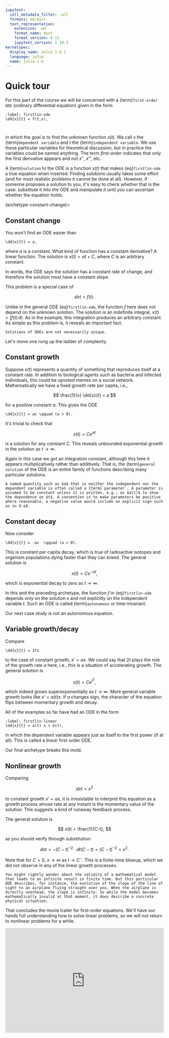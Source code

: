 ```yaml
---
jupytext:
  cell_metadata_filter: -all
  formats: md:myst
  text_representation:
    extension: .md
    format_name: myst
    format_version: 0.13
    jupytext_version: 1.10.3
kernelspec:
  display_name: Julia 1.6.1
  language: julia
  name: julia-1.6
---
```


# Quick tour

For this part of the course we will be concerned with a {term}`first-order ODE` (ordinary differential equation) given in the form

```{math}
:label: firstlin-ode
\dd{x}{t} = f(t,x),
```

```{index} dependent variable
```

```{index} independent variable
```

in which the goal is to find the unknown function $x(t)$. We call $x$ the {term}`dependent variable` and $t$ the {term}`independent variable`. We use these particular variables for theoretical discussion, but in practice the variables could be named anything. The term *first-order* indicates that only the first derivative appears and not $x''$, $x'''$, etc.

A {term}`solution` to the ODE is a function $x(t)$ that makes {eq}`firstlin-ode` a true equation when inserted. Finding solutions usually takes some effort (and for most realistic problems it cannot be done at all). However, if someone proposes a solution to you, it's easy to check whether that is the case: substitute it into the ODE and manipulate it until you can ascertain whether the equation holds.

(archetype-constant-change)=

## Constant change

You won't find an ODE easier than

```{math}
\dd{x}{t} = a, 
```

where $a$ is a constant. What kind of function has a constant derivative? A linear function. The solution is $x(t) = at + C$, where $C$ is an arbitrary constant.

In words, the ODE says the solution has a constant rate of change, and therefore the solution must have a constant slope.

This problem is a special case of

$$
\dd{x}{t} = f(t).
$$

Unlike in the general ODE {eq}`firstlin-ode`, the function $f$ here does not depend on the unknown solution. The solution is an indefinite integral, $x(t) = \int f(t) \, dt$. As in the example, this integration produces an arbitrary constant. As simple as this problem is, it reveals an important fact.

```{note}
Solutions of ODEs are not necessarily unique.
```

Let's move one rung up the ladder of complexity.

## Constant growth

Suppose $x(t)$ represents a quantity of something that reproduces itself at a constant rate. In addition to biological agents such as bacteria and infected individuals, this could be upvoted memes on a social network. Mathematically we have a fixed growth rate per capita, i.e.,

$$
\frac{1}{x} \dd{x}{t} = a
$$

for a positive constant $a$. This gives the ODE

```{math}
\dd{x}{t} = ax \qquad (a > 0). 
```

It's trivial to check that

$$
x(t) = C e^{at}
$$

is a solution for any constant $C$. This reveals unbounded exponential growth in the solution as $t\to\infty$.

Again in this case we got an integration constant, although this time it appears multiplicatively rather than additively. That is, the {term}`general solution` of the ODE is an entire family of functions describing many particular solutions.

```{tip}
A named quantity such as $a$ that is neither the independent nor the dependent variable is often called a {term}`parameter`. A parameter is assumed to be constant unless it is written, e.g., as $a(t)$ to show the dependence on $t$. A convention is to make parameters be positive where reasonable, a negative value would include an explicit sign such as in $-a$.
```

## Constant decay

Now consider

```{math}
\dd{x}{t} = -ax  \qquad (a > 0). 
```

This is constant per capita decay, which is true of radioactive isotopes and organism populations dying faster than they can breed. The general solution is 

$$
x(t) = C e^{-at},
$$

which is exponential decay to zero as $t\to\infty$.

In this and the preceding archetype, the function $f$ in {eq}`firstlin-ode` depends only on the solution $x$ and not explicitly on the independent variable $t$. Such an ODE is called {term}`autonomous` or time-invariant.

Our next case study is not an autonomous equation.

## Variable growth/decay

Compare

```{math}
\dd{x}{t} = 2tx
```

to the case of constant growth, $x'=ax$. We could say that $2t$ plays the role of the growth rate $a$ here, i.e., this is a situation of accelerating growth. The general solution is

$$
x(t) = C e^{t^2},
$$

which indeed grows superexponentially as $t\to\infty$. More general variable growth looks like $x'=a(t)x$. If $a$ changes sign, the character of the equation flips between momentary growth and decay.

All of the examples so far have had an ODE in the form

```{math}
:label: firstlin-linear
\dd{x}{t} = a(t) x + b(t),
```

in which the dependent variable appears just as itself to the first power (if at all). This is called a *linear* first-order ODE.

Our final archetype breaks this mold.

## Nonlinear growth

Comparing

$$
\dd{x}{t} = x^2
$$

to constant growth $x'=ax$, it is irresistable to interpret this equation as a growth process whose rate at any instant is the momentary value of the solution. This suggests a kind of runaway feedback process.

The general solution is

$$
x(t) = \frac{1}{C-t},
$$

as you should verify through substitution:

$$
\dd{x}{t} = -(C-t)^{-2}\cdot \dd{}{t}(C-t) = (C-t)^{-2} = x^2.
$$

Note that for $C>0$, $x\to \infty$ as $t\to C^{-}$. This is a finite-time blowup, which we did not observe in any of the linear growth processes.

```{note}
You might rightly wonder about the validity of a mathematical model that leads to an infinite result in finite time. But this particular ODE describes, for instance, the evolution of the slope of the line of sight to an airplane flying straight over you. When the airplane is directly overhead, the slope is infinite. So while the model becomes mathematically invalid at that moment, it does describe a concrete physical situation.
```

That concludes the movie trailer for first-order equations. We'll have our hands full understanding how to solve linear problems, so we will not return to nonlinear problems for a while.

<div style="max-width:608px"><div style="position:relative;padding-bottom:66.118421052632%"><iframe id="kaltura_player" src="https://cdnapisec.kaltura.com/p/2358381/sp/235838100/embedIframeJs/uiconf_id/43030021/partner_id/2358381?iframeembed=true&playerId=kaltura_player&entry_id=1_lqfvrc0t&flashvars[streamerType]=auto&amp;flashvars[localizationCode]=en&amp;flashvars[leadWithHTML5]=true&amp;flashvars[sideBarContainer.plugin]=true&amp;flashvars[sideBarContainer.position]=left&amp;flashvars[sideBarContainer.clickToClose]=true&amp;flashvars[chapters.plugin]=true&amp;flashvars[chapters.layout]=vertical&amp;flashvars[chapters.thumbnailRotator]=false&amp;flashvars[streamSelector.plugin]=true&amp;flashvars[EmbedPlayer.SpinnerTarget]=videoHolder&amp;flashvars[dualScreen.plugin]=true&amp;flashvars[Kaltura.addCrossoriginToIframe]=true&amp;&wid=1_2yhmjcr4" width="608" height="402" allowfullscreen webkitallowfullscreen mozAllowFullScreen allow="autoplay *; fullscreen *; encrypted-media *" sandbox="allow-forms allow-same-origin allow-scripts allow-top-navigation allow-pointer-lock allow-popups allow-modals allow-orientation-lock allow-popups-to-escape-sandbox allow-presentation allow-top-navigation-by-user-activation" frameborder="0" title="Kaltura Player" style="position:absolute;top:0;left:0;width:100%;height:100%"></iframe></div></div>